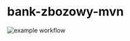 # bank-zbozowy-mvn
![example workflow](https://github.com/jerojerowski/bank-zbozowy-mvn/actions/workflows/ci.yml/badge.svg)
